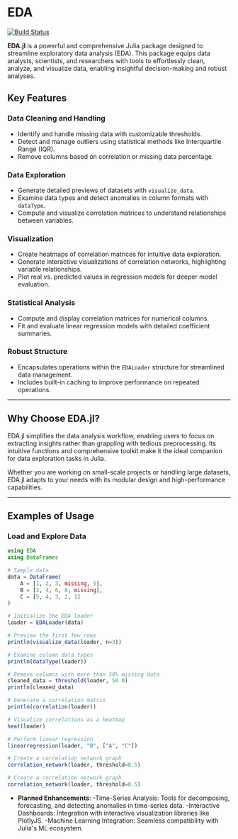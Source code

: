 # EDA

[![Build Status](https://github.com/notGiGi/EDA.jl/actions/workflows/CI.yml/badge.svg?branch=main)](https://github.com/notGiGi/EDA.jl/actions/workflows/CI.yml?query=branch%3Amain)


**EDA.jl** is a powerful and comprehensive Julia package designed to streamline exploratory data analysis (EDA). This package equips data analysts, scientists, and researchers with tools to effortlessly clean, analyze, and visualize data, enabling insightful decision-making and robust analyses.

## Key Features

### Data Cleaning and Handling
- Identify and handle missing data with customizable thresholds.
- Detect and manage outliers using statistical methods like Interquartile Range (IQR).
- Remove columns based on correlation or missing data percentage.

### Data Exploration
- Generate detailed previews of datasets with `visualize_data`.
- Examine data types and detect anomalies in column formats with `dataType`.
- Compute and visualize correlation matrices to understand relationships between variables.

### Visualization
- Create heatmaps of correlation matrices for intuitive data exploration.
- Generate interactive visualizations of correlation networks, highlighting variable relationships.
- Plot real vs. predicted values in regression models for deeper model evaluation.

### Statistical Analysis
- Compute and display correlation matrices for numerical columns.
- Fit and evaluate linear regression models with detailed coefficient summaries.

### Robust Structure
- Encapsulates operations within the `EDALoader` structure for streamlined data management.
- Includes built-in caching to improve performance on repeated operations.

---

## Why Choose EDA.jl?

EDA.jl simplifies the data analysis workflow, enabling users to focus on extracting insights rather than grappling with tedious preprocessing. Its intuitive functions and comprehensive toolkit make it the ideal companion for data exploration tasks in Julia.

Whether you are working on small-scale projects or handling large datasets, EDA.jl adapts to your needs with its modular design and high-performance capabilities.

---

## Examples of Usage

### Load and Explore Data

```julia
using EDA
using DataFrames

# Sample data
data = DataFrame(
    A = [1, 2, 3, missing, 5],
    B = [2, 4, 6, 8, missing],
    C = [5, 4, 3, 2, 1]
)

# Initialize the EDA loader
loader = EDALoader(data)

# Preview the first few rows
println(visualize_data(loader, n=3))

# Examine column data types
println(dataType(loader))

# Remove columns with more than 50% missing data
cleaned_data = threshold(loader, 50.0)
println(cleaned_data)

# Generate a correlation matrix
println(correlation(loader))

# Visualize correlations as a heatmap
heat(loader)

# Perform linear regression
linearregression(loader, "B", ["A", "C"])

# Create a correlation network graph
correlation_network(loader, threshold=0.5)

# Create a correlation network graph
correlation_network(loader, threshold=0.5)

```

- **Planned Enhancements**:
    -Time-Series Analysis: Tools for decomposing, forecasting, and detecting anomalies in time-series data.
    -Interactive Dashboards: Integration with interactive visualization libraries like PlotlyJS.
    -Machine Learning Integration: Seamless compatibility with Julia's ML ecosystem.
